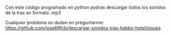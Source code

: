 Con este código programado en python podras descargar todos los sonidos de la trax en formato .mp3


Cualquier problema no duden en preguntarme:
<br>
https://github.com/jose89fcb/descargar-sonidos-trax-habbo-hotel/issues
